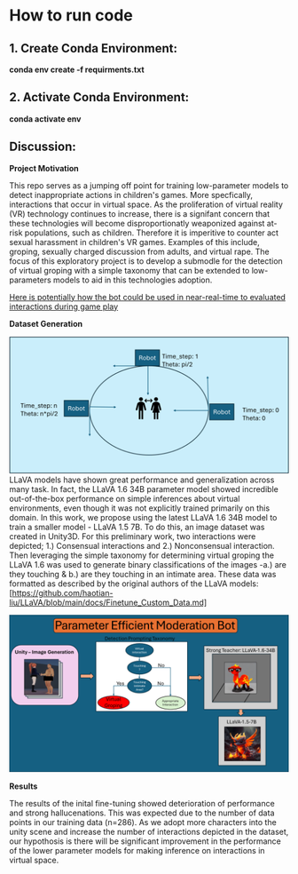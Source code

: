 # How to run code

## 1. Create Conda Environment:

**conda env create -f requirments.txt**

## 2. Activate Conda Environment:

**conda activate env**

## Discussion:

**Project Motivation**

This repo serves as a jumping off point for training low-parameter models to detect inappropriate actions in children's games. More specfically, interactions that occur in virtual space. As the proliferation of virtual reality (VR) technology continues to increase, there is a signifant concern that these technologies will become disproportionatly weaponized against at-risk populations, such as children. Therefore it is imperitive to counter act sexual harassment in children's VR games. Examples of this include, groping, sexually charged discussion from adults, and virtual rape. The focus of this exploratory project is to develop a submodle for the detection of virtual groping with a simple taxonomy that can be extended to low-parameters models to aid in this technologies adoption.


[Here is potentially how the bot could be used in near-real-time to evaluated interactions during game play](assets/Media1.mp4)


**Dataset Generation**

![Data collection was performed with a constant radius equal to 5meters in virtual space. The data collection bot performed a circular trajectory.](assets/bot_collection.png)
LLaVA models have shown great performance and generalization across many task. In fact, the LLaVA 1.6 34B parameter model showed incredible out-of-the-box performance on simple inferences about virtual environments, even though it was not explicitly trained primarily on this domain. In this work, we propose using the latest LLaVA 1.6 34B model to train a smaller model - LLaVA 1.5 7B. To do this, an image dataset was created in Unity3D. For this preliminary work, two interactions were depicted; 1.) Consensual interactions and 2.) Nonconsensual interaction. Then leveraging the simple taxonomy for determining virtual groping the LLaVA 1.6 was used to generate binary classifications of the images -a.) are they touching & b.) are they touching in an intimate area. These data was formatted as described by the original authors of the LLaVA models: [https://github.com/haotian-liu/LLaVA/blob/main/docs/Finetune_Custom_Data.md]


![Data generation pipeline was created by leveraging the stronger LLaVA 1.6 34B parameter model to create question answer (QA) pairs. The QA pairs were used to fine-tune a LLaVA 1.5 7B parameter model - proposed to be the moderation bot.](assets/Parameter%20Efficient%20Moderation%20Bot.png)


**Results**

The results of the inital fine-tuning showed deterioration of performance and strong hallucenations. This was expected due to the number of data points in our training data (n=286). As we adopt more characters into the unity scene and increase the number of interactions depicted in the dataset, our hypothosis is there will be significant improvement in the performance of the lower parameter models for making inference on interactions in virtual space.
